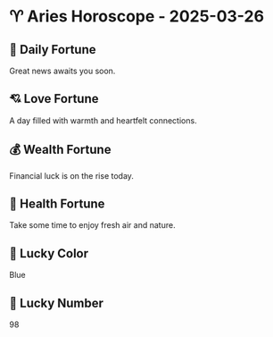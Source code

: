 # ♈ Aries Horoscope - 2025-03-26

## 🎯 Daily Fortune

Great news awaits you soon.

## 💘 Love Fortune

A day filled with warmth and heartfelt connections.

## 💰 Wealth Fortune

Financial luck is on the rise today.

## 🌱 Health Fortune

Take some time to enjoy fresh air and nature.

## 🎨 Lucky Color

Blue

## 🔢 Lucky Number

98
